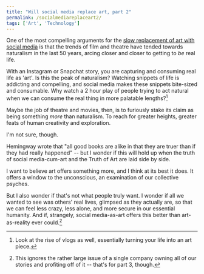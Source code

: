 ```yaml
---
title: "Will social media replace art, part 2"
permalink: /socialmediareplaceart2/
tags: ['Art', 'Technology']
---
```


One of the most compelling arguments for the [slow replacement of art with social media](http://guscuddy.com/socialmediareplaceart) is that the trends of film and theatre have tended towards naturalism in the last 50 years, arcing closer and closer to getting to _be_ real life.

With an Instagram or Snapchat story, you are capturing and consuming real life as 'art'. Is this the peak of naturalism? Watching snippets of life is addicting and compelling, and social media makes these snippets bite-sized and consumable. Why watch a 2 hour play of people trying to act natural when we can consume the real thing in more palatable lengths?[^1]

Maybe the job of theatre and movies, then, is to furiously stake its claim as being something _more_ than naturalism. To reach for greater heights, greater feats of human creativity and exploration.

I'm not sure, though.

Hemingway wrote that "all good books are alike in that they are truer than if they had really happened" -- but I wonder if this will hold up when the truth of social media-cum-art and the Truth of Art are laid side by side.

I want to believe art offers something more, and I think at its best it does. It offers a window to the unconscious, an examination of our collective psyches.

But I also wonder if that's not what people truly want. I wonder if all we wanted to see was others' real lives, glimpsed as they actually are, so that we can feel less crazy, less alone, and more secure in our essential humanity. And if, strangely, social media-as-art offers this better than art-as-reality ever could.[^2]

[^1]: Look at the rise of vlogs as well, essentially turning your life into an art piece.
[^2]: This ignores the rather large issue of a single company owning all of our stories and profiting off of it -- that's for part 3, though.
